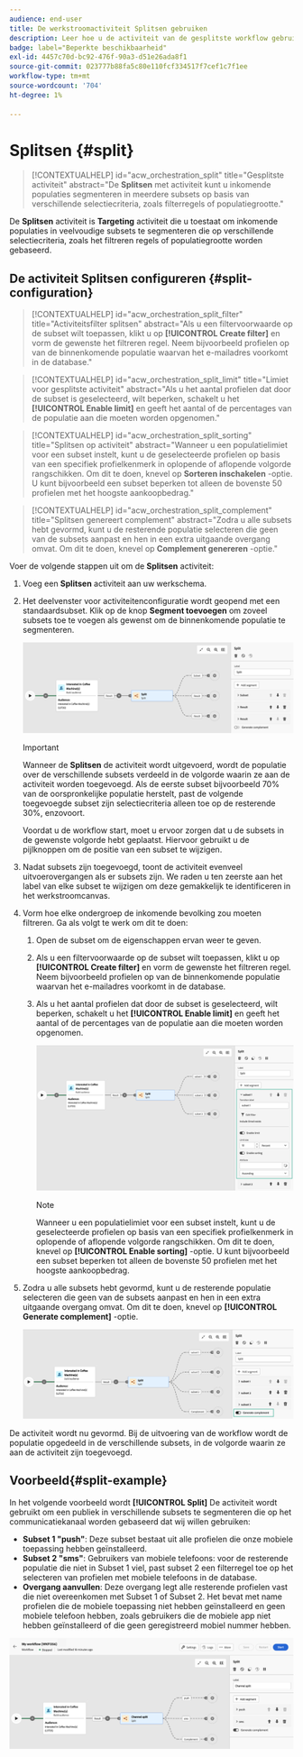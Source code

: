 ```yaml
---
audience: end-user
title: De werkstroomactiviteit Splitsen gebruiken
description: Leer hoe u de activiteit van de gesplitste workflow gebruikt
badge: label="Beperkte beschikbaarheid"
exl-id: 4457c70d-bc92-476f-90a3-d51e26ada8f1
source-git-commit: 023777b88fa5c80e110fcf334517f7cef1c7f1ee
workflow-type: tm+mt
source-wordcount: '704'
ht-degree: 1%

---
```


# Splitsen {#split}

>[!CONTEXTUALHELP]
>id="acw_orchestration_split"
>title="Gesplitste activiteit"
>abstract="De **Splitsen** met activiteit kunt u inkomende populaties segmenteren in meerdere subsets op basis van verschillende selectiecriteria, zoals filterregels of populatiegrootte."

De **Splitsen** activiteit is **Targeting** activiteit die u toestaat om inkomende populaties in veelvoudige subsets te segmenteren die op verschillende selectiecriteria, zoals het filtreren regels of populatiegrootte worden gebaseerd.

## De activiteit Splitsen configureren {#split-configuration}

>[!CONTEXTUALHELP]
>id="acw_orchestration_split_filter"
>title="Activiteitsfilter splitsen"
>abstract="Als u een filtervoorwaarde op de subset wilt toepassen, klikt u op **[!UICONTROL Create filter]** en vorm de gewenste het filtreren regel. Neem bijvoorbeeld profielen op van de binnenkomende populatie waarvan het e-mailadres voorkomt in de database."

>[!CONTEXTUALHELP]
>id="acw_orchestration_split_limit"
>title="Limiet voor gesplitste activiteit"
>abstract="Als u het aantal profielen dat door de subset is geselecteerd, wilt beperken, schakelt u het **[!UICONTROL Enable limit]** en geeft het aantal of de percentages van de populatie aan die moeten worden opgenomen."


>[!CONTEXTUALHELP]
>id="acw_orchestration_split_sorting"
>title="Splitsen op activiteit"
>abstract="Wanneer u een populatielimiet voor een subset instelt, kunt u de geselecteerde profielen op basis van een specifiek profielkenmerk in oplopende of aflopende volgorde rangschikken. Om dit te doen, knevel op **Sorteren inschakelen** -optie. U kunt bijvoorbeeld een subset beperken tot alleen de bovenste 50 profielen met het hoogste aankoopbedrag."

>[!CONTEXTUALHELP]
>id="acw_orchestration_split_complement"
>title="Splitsen genereert complement"
>abstract="Zodra u alle subsets hebt gevormd, kunt u de resterende populatie selecteren die geen van de subsets aanpast en hen in een extra uitgaande overgang omvat. Om dit te doen, knevel op **Complement genereren** -optie."

Voer de volgende stappen uit om de **Splitsen** activiteit:

1. Voeg een **Splitsen** activiteit aan uw werkschema.

1. Het deelvenster voor activiteitenconfiguratie wordt geopend met een standaardsubset. Klik op de knop **Segment toevoegen** om zoveel subsets toe te voegen als gewenst om de binnenkomende populatie te segmenteren.

   ![](../assets/workflow-split.png)

   >[!IMPORTANT]
   >
   >Wanneer de **Splitsen** de activiteit wordt uitgevoerd, wordt de populatie over de verschillende subsets verdeeld in de volgorde waarin ze aan de activiteit worden toegevoegd. Als de eerste subset bijvoorbeeld 70% van de oorspronkelijke populatie herstelt, past de volgende toegevoegde subset zijn selectiecriteria alleen toe op de resterende 30%, enzovoort.
   >
   >Voordat u de workflow start, moet u ervoor zorgen dat u de subsets in de gewenste volgorde hebt geplaatst. Hiervoor gebruikt u de pijlknoppen om de positie van een subset te wijzigen.

1. Nadat subsets zijn toegevoegd, toont de activiteit evenveel uitvoerovergangen als er subsets zijn. We raden u ten zeerste aan het label van elke subset te wijzigen om deze gemakkelijk te identificeren in het werkstroomcanvas.

1. Vorm hoe elke ondergroep de inkomende bevolking zou moeten filtreren. Ga als volgt te werk om dit te doen:

   1. Open de subset om de eigenschappen ervan weer te geven.

   1. Als u een filtervoorwaarde op de subset wilt toepassen, klikt u op **[!UICONTROL Create filter]** en vorm de gewenste het filtreren regel. Neem bijvoorbeeld profielen op van de binnenkomende populatie waarvan het e-mailadres voorkomt in de database.

   1. Als u het aantal profielen dat door de subset is geselecteerd, wilt beperken, schakelt u het **[!UICONTROL Enable limit]** en geeft het aantal of de percentages van de populatie aan die moeten worden opgenomen.

      ![](../assets/workflow-split-subset.png)


      >[!NOTE]
      >
      >Wanneer u een populatielimiet voor een subset instelt, kunt u de geselecteerde profielen op basis van een specifiek profielkenmerk in oplopende of aflopende volgorde rangschikken. Om dit te doen, knevel op **[!UICONTROL Enable sorting]** -optie. U kunt bijvoorbeeld een subset beperken tot alleen de bovenste 50 profielen met het hoogste aankoopbedrag.


1. Zodra u alle subsets hebt gevormd, kunt u de resterende populatie selecteren die geen van de subsets aanpast en hen in een extra uitgaande overgang omvat. Om dit te doen, knevel op **[!UICONTROL Generate complement]** -optie.

   ![](../assets/workflow-split-complement.png)

De activiteit wordt nu gevormd. Bij de uitvoering van de workflow wordt de populatie opgedeeld in de verschillende subsets, in de volgorde waarin ze aan de activiteit zijn toegevoegd.

## Voorbeeld{#split-example}

In het volgende voorbeeld wordt **[!UICONTROL Split]** De activiteit wordt gebruikt om een publiek in verschillende subsets te segmenteren die op het communicatiekanaal worden gebaseerd dat wij willen gebruiken:

* **Subset 1 &quot;push&quot;**: Deze subset bestaat uit alle profielen die onze mobiele toepassing hebben geïnstalleerd.
* **Subset 2 &quot;sms&quot;**: Gebruikers van mobiele telefoons: voor de resterende populatie die niet in Subset 1 viel, past subset 2 een filterregel toe op het selecteren van profielen met mobiele telefoons in de database.
* **Overgang aanvullen**: Deze overgang legt alle resterende profielen vast die niet overeenkomen met Subset 1 of Subset 2. Het bevat met name profielen die de mobiele toepassing niet hebben geïnstalleerd en geen mobiele telefoon hebben, zoals gebruikers die de mobiele app niet hebben geïnstalleerd of die geen geregistreerd mobiel nummer hebben.

![](../assets/workflow-split-example.png)
